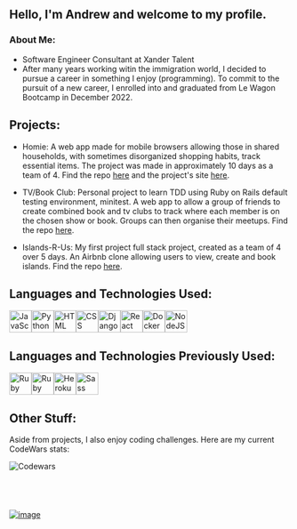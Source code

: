## Hello, I'm Andrew and welcome to my profile.

### About Me:

  * Software Engineer Consultant at Xander Talent
  * After many years working witin the immigration world, I decided to pursue a career in something I enjoy (programming).  To commit to the pursuit of a new career, I enrolled into and graduated from Le Wagon Bootcamp in December 2022.

## Projects:

  * Homie: A web app made for mobile browsers allowing those in shared households, with sometimes disorganized shopping habits, track essential items.  The project was made in approximately 10 days as a team of 4.  Find the repo [here](https://github.com/Lou951/HOMIE/) and the project's site [here](http://homie.help).
    
  * TV/Book Club: Personal project to learn TDD using Ruby on Rails default testing environment, minitest. A web app to allow a group of friends to create combined book and tv clubs to track where each member is on the chosen show or book. Groups can then organise their meetups.  Find the repo [here](https://github.com/BirchAD/tv-show-and-book-club).

  * Islands-R-Us: My first project full stack project, created as a team of 4 over 5 days.  An Airbnb clone allowing users to view, create and book islands.
    Find the repo [here](https://github.com/BirchAD/Islands-R-Us/).
    
## Languages and Technologies Used:

<img src="https://cdn.jsdelivr.net/gh/devicons/devicon/icons/javascript/javascript-original.svg" alt="JavaScript" width="40" height="40" /><img src="https://cdn.jsdelivr.net/gh/devicons/devicon/icons/python/python-original-wordmark.svg" alt="Python" width="40" height="40"/><img src="https://cdn.jsdelivr.net/gh/devicons/devicon/icons/html5/html5-original.svg" alt="HTML" width="40" height="40" /><img src="https://cdn.jsdelivr.net/gh/devicons/devicon/icons/css3/css3-original.svg" alt="CSS" width="40" height="40"/><img src="https://cdn.jsdelivr.net/gh/devicons/devicon/icons/django/django-plain.svg" alt="Django" width="40" height="40" /><img src="https://cdn.jsdelivr.net/gh/devicons/devicon/icons/react/react-original-wordmark.svg" alt="React" width="40" height="40" /><img src="https://cdn.jsdelivr.net/gh/devicons/devicon/icons/docker/docker-original-wordmark.svg" alt="Docker" width="40" height="40" /><img src="https://cdn.jsdelivr.net/gh/devicons/devicon/icons/nodejs/nodejs-original-wordmark.svg" alt="NodeJS" width="40" height="40"/>

## Languages and Technologies Previously Used:

<img src="https://cdn.jsdelivr.net/gh/devicons/devicon/icons/ruby/ruby-original.svg" alt="Ruby" width="40" height="40" /><img src="https://cdn.jsdelivr.net/gh/devicons/devicon/icons/rails/rails-plain-wordmark.svg" alt="Ruby on Rails" width="40" height="40" /><img src="https://cdn.jsdelivr.net/gh/devicons/devicon/icons/heroku/heroku-original-wordmark.svg" alt="Heroku" width="40" height="40" /><img src="https://cdn.jsdelivr.net/gh/devicons/devicon/icons/sass/sass-original.svg" alt="Sass" width="40" height="40" >

## Other Stuff:

Aside from projects, I also enjoy coding challenges.  Here are my current CodeWars stats:

![Codewars](https://codewars-card.herokuapp.com/api/?username=AndrewBirch1882&card&colormode=dark_mode) 

#
<br>

[![image](https://user-images.githubusercontent.com/111435383/224981431-59123d16-04bc-4a59-8d73-f5cf9bf8ff35.png)](https://xandertalent.com)
